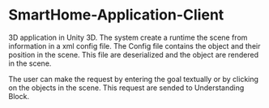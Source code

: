 # SmartHome-Application-Client

3D application in Unity 3D. The system create a runtime the scene from information in a xml config file. The Config file contains the object and their position in the scene. This file are deserialized and the object are rendered in the scene.

The user can make the request by entering the goal textually or by clicking on the objects in the scene. This request are sended to Understanding Block.
